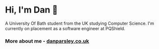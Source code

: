 # Hi, I'm Dan 👋  
A University Of Bath student from the UK studying Computer Science. I'm currently on placement as a software engineer at PQShield.

### More about me - [danparsley.co.uk](http://danparsley.co.uk/) 


